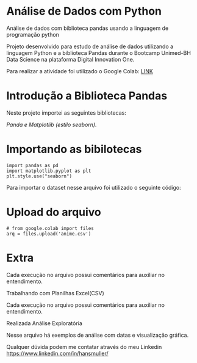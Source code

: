 # Análise de Dados com Python
 Análise de dados com biblioteca pandas usando a linguagem de programação python
 
Projeto desenvolvido para estudo de análise de dados utilizando a linguagem Python e a biblioteca Pandas durante o Bootcamp Unimed-BH Data Science na plataforma Digital Innovation One.

Para realizar a atividade foi utilizado o Google Colab: [LINK](https://colab.research.google.com/)

# Introdução a Biblioteca Pandas

Neste projeto importei as seguintes bibliotecas: 

*Panda e  Matplotlib (estilo seaborn).*

# Importando as bibilotecas


```
import pandas as pd
import matplotlib.pyplot as plt
plt.style.use("seaborn")
```



Para importar o dataset nesse arquivo foi utilizado o seguinte código:

# Upload do arquivo


```
# from google.colab import files
arq = files.upload('anime.csv')
```




# Extra
Cada execução no arquivo possui comentários para auxiliar no entendimento.

Trabalhando com Planilhas Excel(CSV)

Cada execução no arquivo possui comentários para auxiliar no entendimento.

Realizada Análise Exploratória

Nesse arquivo há exemplos de análise com datas e visualização gráfica.

Qualquer dúvida podem me contatar através do meu Linkedin https://www.linkedin.com/in/hansmuller/
